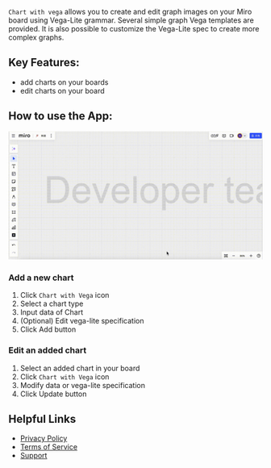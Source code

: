 
`Chart with vega` allows you to create and edit graph images on your Miro board using Vega-Lite grammar.
Several simple graph Vega templates are provided. It is also possible to customize the Vega-Lite spec to create more complex graphs.

## Key Features:

- add charts on your boards
- edit charts on your board

## How to use the App:

![](chart_with_vega.gif)

### Add a new chart

1. Click `Chart with Vega` icon
1. Select a chart type
1. Input data of Chart
1. (Optional) Edit vega-lite specification
1. Click Add button

### Edit an added chart

1. Select an added chart in your board
1. Click `Chart with Vega` icon
1. Modify data or vega-lite specification
1. Click Update button


## Helpful Links

* [Privacy Policy](https://github.com/ihgs/chart_with_vega_docs/blob/main/PRIVACY_POLICY.md)
* [Terms of Service](https://github.com/ihgs/chart_with_vega_docs/blob/main/TERMS_OF_SERVICE.md)
* [Support](https://github.com/ihgs/chart_with_vega_docs/issues)